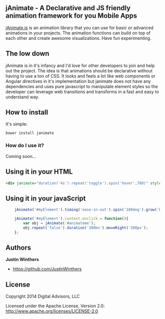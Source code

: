## jAnimate - A Declarative and JS friendly animation framework for you Mobile Apps

[jAnimate.js](https://github.com/JustinWinthers/janimate) is an animation library that you can use
for basic or advanced animations in your projects.  The animation functions can build on top of
each other and create awesome visualizations.  Have fun experimenting.

## The low down

jAnimate is in it's infancy and I'd love for other developers to join and help out the project.  The
idea is that animations should be declarative without having to use a ton of CSS.  It looks and feels
a lot like web components or Angular directives in it's implementation but janimate does not have any
dependencies and uses pure javascript to manipulate element styles so the developer can leverage web
transitions and transforms in a fast and easy to understand way.

## How to install

It's simple:


```
bower install janimate
```

### How do I use it?
 Coming soon...


## Using it in your HTML


```html
<div janimate="duration('4s').repeat('toggle').spin('hover',780)" style="background-color: yellow; width: 50px; height: 50px"></div>
```

## Using it in your javaScript


```js
    jAnimate('#myElement').timing('ease-in-out').spin('180deg').grow('hover',2).grow('leave',.5).repeat('true');

    jAnimate('#myElement').context.onclick = function(){
        var obj = jAnimate('#animateme');
        obj.repeat('false').duration('300ms').moveRight('200px');
    };

```


## Authors

**Justin Winthers**

+ https://github.com/JustinWinthers


## License

Copyright 2014 Digital Advisors, LLC

Licensed under the Apache License, Version 2.0: http://www.apache.org/licenses/LICENSE-2.0